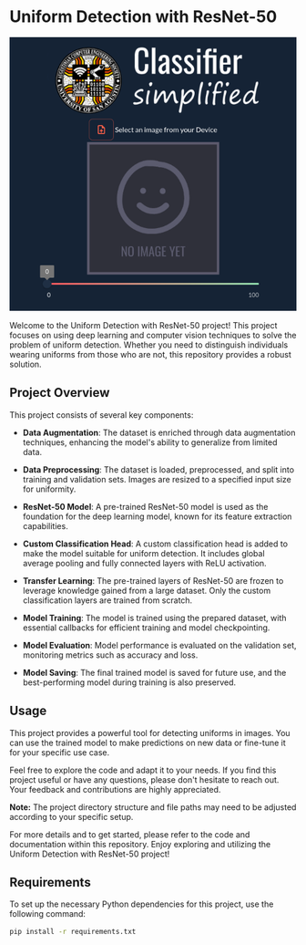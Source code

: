 # Uniform Detection with ResNet-50

![Uniform Detection](homepage.png)

Welcome to the Uniform Detection with ResNet-50 project! This project focuses on using deep learning and computer vision techniques to solve the problem of uniform detection. Whether you need to distinguish individuals wearing uniforms from those who are not, this repository provides a robust solution.

## Project Overview

This project consists of several key components:

- **Data Augmentation**: The dataset is enriched through data augmentation techniques, enhancing the model's ability to generalize from limited data.

- **Data Preprocessing**: The dataset is loaded, preprocessed, and split into training and validation sets. Images are resized to a specified input size for uniformity.

- **ResNet-50 Model**: A pre-trained ResNet-50 model is used as the foundation for the deep learning model, known for its feature extraction capabilities.

- **Custom Classification Head**: A custom classification head is added to make the model suitable for uniform detection. It includes global average pooling and fully connected layers with ReLU activation.

- **Transfer Learning**: The pre-trained layers of ResNet-50 are frozen to leverage knowledge gained from a large dataset. Only the custom classification layers are trained from scratch.

- **Model Training**: The model is trained using the prepared dataset, with essential callbacks for efficient training and model checkpointing.

- **Model Evaluation**: Model performance is evaluated on the validation set, monitoring metrics such as accuracy and loss.

- **Model Saving**: The final trained model is saved for future use, and the best-performing model during training is also preserved.

## Usage

This project provides a powerful tool for detecting uniforms in images. You can use the trained model to make predictions on new data or fine-tune it for your specific use case.

Feel free to explore the code and adapt it to your needs. If you find this project useful or have any questions, please don't hesitate to reach out. Your feedback and contributions are highly appreciated.

**Note:** The project directory structure and file paths may need to be adjusted according to your specific setup.

For more details and to get started, please refer to the code and documentation within this repository. Enjoy exploring and utilizing the Uniform Detection with ResNet-50 project!

## Requirements

To set up the necessary Python dependencies for this project, use the following command:

```bash
pip install -r requirements.txt
